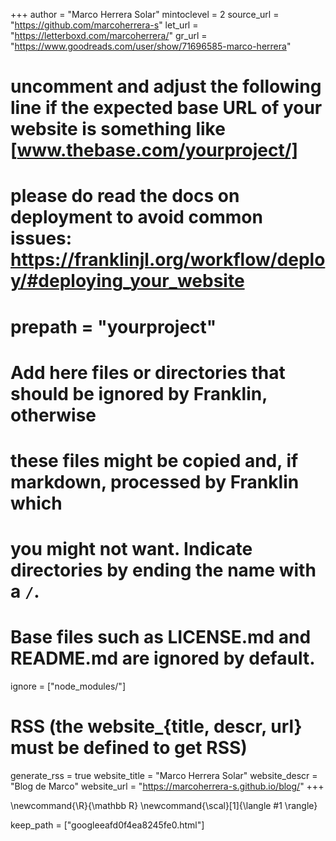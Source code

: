 <!--
Add here global page variables to use throughout your website.
-->
+++
author = "Marco Herrera Solar"
mintoclevel = 2
source_url = "https://github.com/marcoherrera-s"
let_url = "https://letterboxd.com/marcoherrera/"
gr_url = "https://www.goodreads.com/user/show/71696585-marco-herrera"

# uncomment and adjust the following line if the expected base URL of your website is something like [www.thebase.com/yourproject/]
# please do read the docs on deployment to avoid common issues: https://franklinjl.org/workflow/deploy/#deploying_your_website
# prepath = "yourproject"

# Add here files or directories that should be ignored by Franklin, otherwise
# these files might be copied and, if markdown, processed by Franklin which
# you might not want. Indicate directories by ending the name with a `/`.
# Base files such as LICENSE.md and README.md are ignored by default.
ignore = ["node_modules/"]

# RSS (the website_{title, descr, url} must be defined to get RSS)
generate_rss = true
website_title = "Marco Herrera Solar"
website_descr = "Blog de Marco"
website_url   = "https://marcoherrera-s.github.io/blog/"
+++

<!--
Add here global latex commands to use throughout your pages.
-->
\newcommand{\R}{\mathbb R}
\newcommand{\scal}[1]{\langle #1 \rangle}


keep_path = ["googleeafd0f4ea8245fe0.html"]

<!-- @def prepath = "blog" -->
